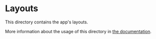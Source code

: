 # Layouts

This directory contains the app's layouts.

More information about the usage of this directory in [the documentation](https://nuxtjs.org/guide/views#layouts).
